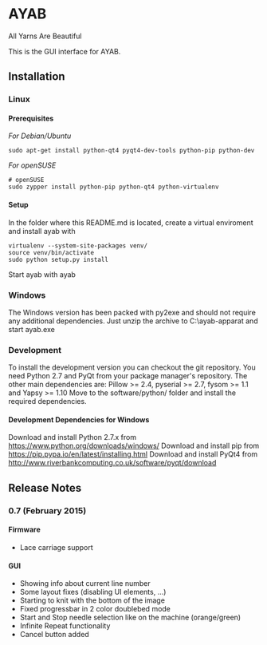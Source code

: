 # AYAB

All Yarns Are Beautiful

This is the GUI interface for AYAB.

## Installation

### Linux

#### Prerequisites

*For Debian/Ubuntu*

    sudo apt-get install python-qt4 pyqt4-dev-tools python-pip python-dev

*For openSUSE*

    # openSUSE
    sudo zypper install python-pip python-qt4 python-virtualenv

#### Setup

In the folder where this README.md is located, create a virtual enviroment and install ayab with

    virtualenv --system-site-packages venv/
    source venv/bin/activate
    sudo python setup.py install

Start ayab with
    ayab

### Windows

The Windows version has been packed with py2exe and should not require any additional dependencies. 
Just unzip the archive to C:\ayab-apparat and start ayab.exe

### Development

To install the development version you can checkout the git repository. You need Python 2.7 and PyQt from your package manager's repository.
The other main dependencies are: Pillow >= 2.4, pyserial >= 2.7, fysom >= 1.1 and Yapsy >= 1.10
Move to the software/python/ folder and install the required dependencies.

#### Development Dependencies for Windows

Download and install Python 2.7.x from
    https://www.python.org/downloads/windows/
Download and install pip from
    https://pip.pypa.io/en/latest/installing.html
Download and install PyQt4 from
    http://www.riverbankcomputing.co.uk/software/pyqt/download

## Release Notes

### 0.7 (February 2015)

#### Firmware

* Lace carriage support

#### GUI

* Showing info about current line number
* Some layout fixes (disabling UI elements, ...)
* Starting to knit with the bottom of the image
* Fixed progressbar in 2 color doublebed mode
* Start and Stop needle selection like on the machine (orange/green)
* Infinite Repeat functionality
* Cancel button added

